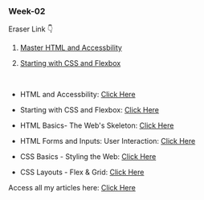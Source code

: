 ### Week-02

Eraser Link 👇

1. [Master HTML and Accessbility](https://app.eraser.io/workspace/aqaTC9ma4qmZ9CDuSriU)

2. [Starting with CSS and Flexbox](https://app.eraser.io/workspace/iZgXlFx51QbosAoxqrUQ) 

<br>

- HTML and Accessbility: [Click Here](https://app.eraser.io/workspace/aqaTC9ma4qmZ9CDuSriU)

- Starting with CSS and Flexbox: [Click Here](https://app.eraser.io/workspace/iZgXlFx51QbosAoxqrUQ)

- HTML Basics- The Web's Skeleton: [Click Here](https://ixraj.hashnode.dev/html-basics-the-webs-skeleton)

- HTML Forms and Inputs: User Interaction: [Click Here](https://ixraj.hashnode.dev/html-forms-and-inputs-guide)

- CSS Basics - Styling the Web: [Click Here](https://ixraj.hashnode.dev/css-basics-styling-the-web)

- CSS Layouts - Flex & Grid: [Click Here](https://ixraj.hashnode.dev/css-layouts-flex-grid)

Access all my articles here: [Click Here](https://ixraj.hashnode.dev/)